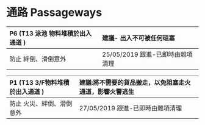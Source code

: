 # 通路 Passageways

| P6 \(T13 泳池 物料堆積於出入通道 \) | 建議- 出入不可被任何砠塞 |
| :--- | :--- |
| 防止 絆倒、滑倒意外 | 25/05/2019 跟進-已即時由雜項清理 |

| P1 \(T13 3/F物料堆積於出入通道 \) | 建議:將不需要的貨品搬走，以免阻塞走火通道，影響火警逃生 |
| :--- | :--- |
| 防止 火災、絆倒、滑倒意外 | 27/05/2019 跟進-已即時由雜項清理 |


